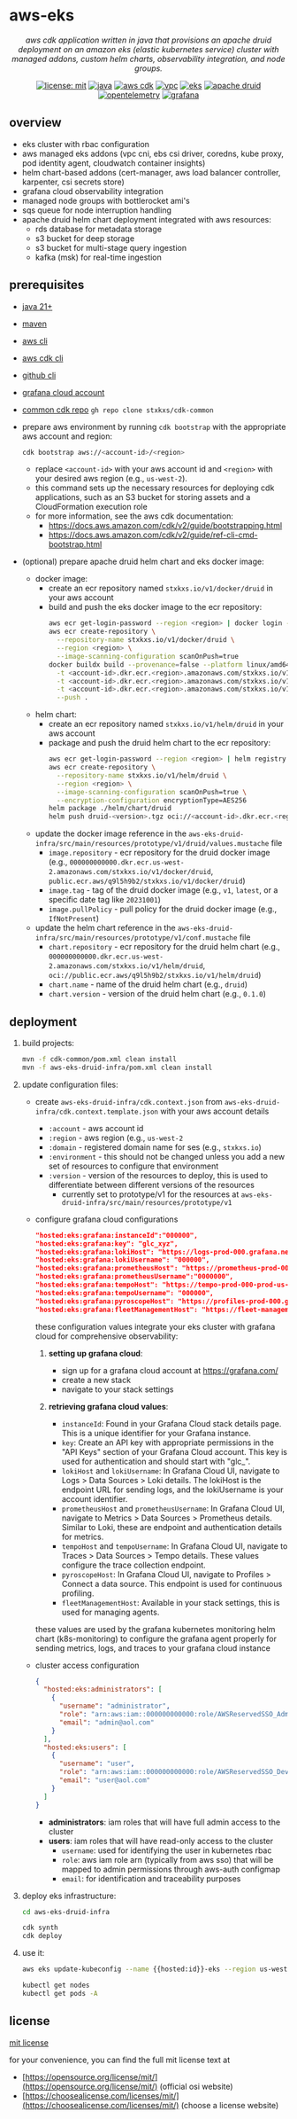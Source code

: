 # aws-eks

<div align="center">

*aws cdk application written in java that provisions an apache druid deployment on an amazon eks (elastic kubernetes
service) cluster with managed addons, custom helm charts, observability integration, and node groups.*

[![license: mit](https://img.shields.io/badge/License-MIT-yellow.svg)](https://opensource.org/licenses/MIT)
[![java](https://img.shields.io/badge/Java-21%2B-blue.svg)](https://www.oracle.com/java/)
[![aws cdk](https://img.shields.io/badge/AWS%20CDK-latest-orange.svg)](https://aws.amazon.com/cdk/)
[![vpc](https://img.shields.io/badge/Amazon-VPC-ff9900.svg)](https://aws.amazon.com/vpc/)
[![eks](https://img.shields.io/badge/Amazon-EKS-ff9900.svg)](https://aws.amazon.com/eks/)
[![apache druid](https://img.shields.io/badge/Apache-Druid-008080.svg)](https://druid.apache.org/)
[![opentelemetry](https://img.shields.io/badge/OpenTelemetry-Enabled-blueviolet.svg)](https://opentelemetry.io/)
[![grafana](https://img.shields.io/badge/Grafana-Observability-F46800.svg)](https://grafana.com/)

</div>

## overview

+ eks cluster with rbac configuration
+ aws managed eks addons (vpc cni, ebs csi driver, coredns, kube proxy, pod identity agent, cloudwatch container
  insights)
+ helm chart-based addons (cert-manager, aws load balancer controller, karpenter, csi secrets store)
+ grafana cloud observability integration
+ managed node groups with bottlerocket ami's
+ sqs queue for node interruption handling
+ apache druid helm chart deployment integrated with aws resources:
    + rds database for metadata storage
    + s3 bucket for deep storage
    + s3 bucket for multi-stage query ingestion
    + kafka (msk) for real-time ingestion

## prerequisites

+ [java 21+](https://sdkman.io/)
+ [maven](https://maven.apache.org/download.cgi)
+ [aws cli](https://docs.aws.amazon.com/cli/latest/userguide/getting-started-install.html)
+ [aws cdk cli](https://docs.aws.amazon.com/cdk/v2/guide/getting-started.html)
+ [github cli](https://cli.github.com/)
+ [grafana cloud account](https://grafana.com/products/cloud/)
+ [common cdk repo](https://github.com/stxkxs/cdk-common) `gh repo clone stxkxs/cdk-common`
+ prepare aws environment by running `cdk bootstrap` with the appropriate aws account and region:

  ```bash
  cdk bootstrap aws://<account-id>/<region>
  ```

    + replace `<account-id>` with your aws account id and `<region>` with your desired aws region (e.g., `us-west-2`).
    + this command sets up the necessary resources for deploying cdk applications, such as an S3 bucket for storing
      assets and a CloudFormation execution role
    + for more information, see the aws cdk documentation:
        + https://docs.aws.amazon.com/cdk/v2/guide/bootstrapping.html
        + https://docs.aws.amazon.com/cdk/v2/guide/ref-cli-cmd-bootstrap.html

+ (optional) prepare apache druid helm chart and eks docker image:
    + docker image:
        + create an ecr repository named `stxkxs.io/v1/docker/druid` in your aws account
        + build and push the eks docker image to the ecr repository:
          ```bash
          aws ecr get-login-password --region <region> | docker login --username AWS --password-stdin <account-id>.dkr.ecr.<region>.amazonaws.com
          aws ecr create-repository \
            --repository-name stxkxs.io/v1/docker/druid \
            --region <region> \
            --image-scanning-configuration scanOnPush=true
          docker buildx build --provenance=false --platform linux/amd64 -f Dockerfile.druid \
            -t <account-id>.dkr.ecr.<region>.amazonaws.com/stxkxs.io/v1/docker/druid:$(date +'%Y%m%d') \
            -t <account-id>.dkr.ecr.<region>.amazonaws.com/stxkxs.io/v1/docker/druid:v1 \
            -t <account-id>.dkr.ecr.<region>.amazonaws.com/stxkxs.io/v1/docker/druid:latest \
            --push .
          ```
    + helm chart:
        + create an ecr repository named `stxkxs.io/v1/helm/druid` in your aws account
        + package and push the druid helm chart to the ecr repository:
          ```bash
          aws ecr get-login-password --region <region> | helm registry login --username AWS --password-stdin <account-id>.dkr.ecr.<region>.amazonaws.com
          aws ecr create-repository \
            --repository-name stxkxs.io/v1/helm/druid \
            --region <region> \
            --image-scanning-configuration scanOnPush=true \
            --encryption-configuration encryptionType=AES256
          helm package ./helm/chart/druid
          helm push druid-<version>.tgz oci://<account-id>.dkr.ecr.<region>.amazonaws.com/stxkxs.io/v1/helm/druid
          ```
    + update the docker image reference in the
      `aws-eks-druid-infra/src/main/resources/prototype/v1/druid/values.mustache` file
        + `image.repository` - ecr repository for the druid docker image (e.g.,
          `000000000000.dkr.ecr.us-west-2.amazonaws.com/stxkxs.io/v1/docker/druid`,
          `public.ecr.aws/q9l5h9b2/stxkxs.io/v1/docker/druid`)
        + `image.tag` - tag of the druid docker image (e.g., `v1`, `latest`, or a specific date tag like `20231001`)
        + `image.pullPolicy` - pull policy for the druid docker image (e.g., `IfNotPresent`)
    + update the helm chart reference in the `aws-eks-druid-infra/src/main/resources/prototype/v1/conf.mustache` file
        + `chart.repository` - ecr repository for the druid helm chart (e.g.,
          `000000000000.dkr.ecr.us-west-2.amazonaws.com/stxkxs.io/v1/helm/druid`,
          `oci://public.ecr.aws/q9l5h9b2/stxkxs.io/v1/helm/druid`)
        + `chart.name` - name of the druid helm chart (e.g., `druid`)
        + `chart.version` - version of the druid helm chart (e.g., `0.1.0`)

## deployment

1. build projects:
   ```bash
   mvn -f cdk-common/pom.xml clean install
   mvn -f aws-eks-druid-infra/pom.xml clean install
   ```

2. update configuration files:

    + create `aws-eks-druid-infra/cdk.context.json` from `aws-eks-druid-infra/cdk.context.template.json` with your
      aws account details
        + `:account` - aws account id
        + `:region` - aws region (e.g., `us-west-2`
        + `:domain` - registered domain name for ses (e.g., `stxkxs.io`)
        + `:environment` - this should not be changed unless you add a new set of resources to configure that
          environment
        + `:version` - version of the resources to deploy, this is used to differentiate between different versions of
          the resources
            + currently set to prototype/v1 for the resources at
              `aws-eks-druid-infra/src/main/resources/prototype/v1`

    + configure grafana cloud configurations
      ```json
      "hosted:eks:grafana:instanceId":"000000",
      "hosted:eks:grafana:key": "glc_xyz",
      "hosted:eks:grafana:lokiHost": "https://logs-prod-000.grafana.net",
      "hosted:eks:grafana:lokiUsername": "000000",
      "hosted:eks:grafana:prometheusHost": "https://prometheus-prod-000-prod-us-west-0.grafana.net",
      "hosted:eks:grafana:prometheusUsername":"0000000",
      "hosted:eks:grafana:tempoHost": "https://tempo-prod-000-prod-us-west-0.grafana.net/tempo",
      "hosted:eks:grafana:tempoUsername": "000000",
      "hosted:eks:grafana:pyroscopeHost": "https://profiles-prod-000.grafana.net:443",
      "hosted:eks:grafana:fleetManagementHost": "https://fleet-management-prod-000.grafana.net",
      ```

      these configuration values integrate your eks cluster with grafana cloud for comprehensive observability:

        1. **setting up grafana cloud**:
            - sign up for a grafana cloud account at https://grafana.com/
            - create a new stack
            - navigate to your stack settings

        2. **retrieving grafana cloud values**:
            - `instanceId`: Found in your Grafana Cloud stack details page. This is a unique identifier for your Grafana
              instance.
            - `key`: Create an API key with appropriate permissions in the "API Keys" section of your Grafana Cloud
              account.
              This key is used for authentication and should start with "glc_".
            - `lokiHost` and `lokiUsername`: In Grafana Cloud UI, navigate to Logs > Data Sources > Loki details. The
              lokiHost
              is the endpoint URL for sending logs, and the lokiUsername is your account identifier.
            - `prometheusHost` and `prometheusUsername`: In Grafana Cloud UI, navigate to Metrics > Data Sources >
              Prometheus
              details. Similar to Loki, these are endpoint and authentication details for metrics.
            - `tempoHost` and `tempoUsername`: In Grafana Cloud UI, navigate to Traces > Data Sources > Tempo details.
              These
              values configure the trace collection endpoint.
            - `pyroscopeHost`: In Grafana Cloud UI, navigate to Profiles > Connect a data source. This endpoint is used
              for
              continuous profiling.
            - `fleetManagementHost`: Available in your stack settings, this is used for managing agents.

      these values are used by the grafana kubernetes monitoring helm chart (k8s-monitoring) to configure the grafana
      agent
      properly for sending metrics, logs, and traces to your grafana cloud instance

    + cluster access configuration
        ```json
        {
          "hosted:eks:administrators": [
            {
              "username": "administrator",
              "role": "arn:aws:iam::000000000000:role/AWSReservedSSO_AdministratorAccess_abc",
              "email": "admin@aol.com"
            }
          ],
          "hosted:eks:users": [
            {
              "username": "user",
              "role": "arn:aws:iam::000000000000:role/AWSReservedSSO_DeveloperAccess_abc",
              "email": "user@aol.com"
            }  
          ]
        }
        ```

        + **administrators**: iam roles that will have full admin access to the cluster
        + **users**: iam roles that will have read-only access to the cluster
            + `username`: used for identifying the user in kubernetes rbac
            + `role`: aws iam role arn (typically from aws sso) that will be mapped to admin permissions through
              aws-auth configmap
            + `email`: for identification and traceability purposes

3. deploy eks infrastructure:
    ```bash
    cd aws-eks-druid-infra
    
    cdk synth
    cdk deploy
    ```

4. use it:
    ```bash
    aws eks update-kubeconfig --name {{hosted:id}}-eks --region us-west-2
   
    kubectl get nodes
    kubectl get pods -A
    ```

## license

[mit license](LICENSE)

for your convenience, you can find the full mit license text at

+ [https://opensource.org/license/mit/](https://opensource.org/license/mit/) (official osi website)
+ [https://choosealicense.com/licenses/mit/](https://choosealicense.com/licenses/mit/) (choose a license website)
